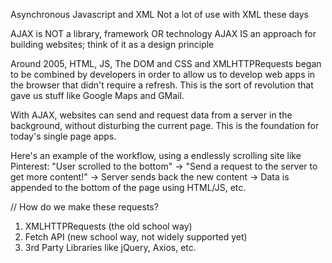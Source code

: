 Asynchronous Javascript and XML
Not a lot of use with XML these days

AJAX is NOT a library, framework OR technology
AJAX IS an approach for building websites; think of it as a design principle

Around 2005, HTML, JS, The DOM and CSS and XMLHTTPRequests began to be  combined by developers in order to allow us to develop web apps in the browser that didn't require a refresh. This is the sort of revolution that gave us stuff like Google Maps and GMail.

With AJAX, websites can send and request data from a server in the background, without disturbing the current page. This is the foundation for today's single page apps.

Here's an example of the workflow, using a endlessly scrolling site like Pinterest:
"User scrolled to the bottom" -> "Send a request to the server to get more content!" -> Server sends back the new content -> Data is appended to the bottom of the page using HTML/JS, etc.

// How do we make these requests?
1. XMLHTTPRequests (the old school way)
2. Fetch API (new school way, not widely supported yet)
3. 3rd Party Libraries like jQuery, Axios, etc.
